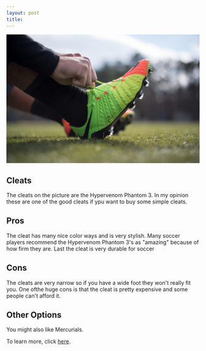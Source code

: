 ```yaml
---
layout: post
title:
---
```


![image title](/images/gay.jpg)

## Cleats
The cleats on the picture are the Hypervenom Phantom 3. In my opinion these are one of the good cleats if ypu want to buy some simple cleats.

## Pros
The cleat has many nice color ways and is very stylish. Many soccer players recommend the Hypervenom Phantom 3's as "amazing" because of how firm they are. Last the cleat is very durable for soccer

## Cons
The cleats are very narrow so if you have a wide foot they won't really fit you. One ofthe huge cons is that the cleat is pretty expensive and some people can't afford it.

## Other Options

You might also like Mercurials. 

To learn more, click [here](https://store.nike.com/us/en_us/pw/mercurial-soccer-shoes/bi0Z896Zoi3).
